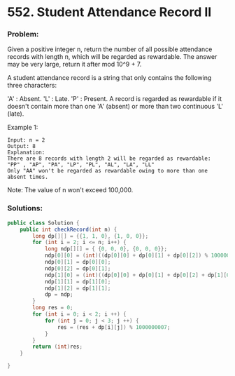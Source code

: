 # 552. Student Attendance Record II

### Problem:

Given a positive integer n, return the number of all possible attendance records with length n, which will be regarded as rewardable. The answer may be very large, return it after mod 10^9 + 7.

A student attendance record is a string that only contains the following three characters:

'A' : Absent.
'L' : Late.
'P' : Present.
A record is regarded as rewardable if it doesn't contain more than one 'A' (absent) or more than two continuous 'L' (late).

Example 1:
```
Input: n = 2
Output: 8 
Explanation:
There are 8 records with length 2 will be regarded as rewardable:
"PP" , "AP", "PA", "LP", "PL", "AL", "LA", "LL"
Only "AA" won't be regarded as rewardable owing to more than one absent times. 
```
Note: The value of n won't exceed 100,000.

### Solutions:
```java
public class Solution {
    public int checkRecord(int n) {
        long dp[][] = {{1, 1, 0}, {1, 0, 0}};
        for (int i = 2; i <= n; i++) {
            long ndp[][] = { {0, 0, 0}, {0, 0, 0}};
            ndp[0][0] = (int)((dp[0][0] + dp[0][1] + dp[0][2]) % 1000000007) ;
            ndp[0][1] = dp[0][0];
            ndp[0][2] = dp[0][1];
            ndp[1][0] = (int)((dp[0][0] + dp[0][1] + dp[0][2] + dp[1][0] + dp[1][1] + dp[1][2]) % 1000000007);
            ndp[1][1] = dp[1][0];
            ndp[1][2] = dp[1][1];
            dp = ndp;
        }
        long res = 0;
        for (int i = 0; i < 2; i ++) {
            for (int j = 0; j < 3; j ++) {
                res = (res + dp[i][j]) % 1000000007;
            }
        }
        return (int)res;
    }

}
```
